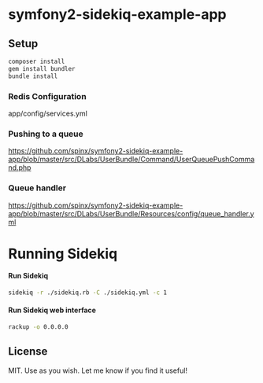symfony2-sidekiq-example-app
============================

## Setup
```bash
composer install
gem install bundler
bundle install
```

### Redis Configuration
app/config/services.yml

### Pushing to a queue
https://github.com/spinx/symfony2-sidekiq-example-app/blob/master/src/DLabs/UserBundle/Command/UserQueuePushCommand.php

### Queue handler 
https://github.com/spinx/symfony2-sidekiq-example-app/blob/master/src/DLabs/UserBundle/Resources/config/queue_handler.yml



Running Sidekiq
===============
#### Run Sidekiq
```bash
sidekiq -r ./sidekiq.rb -C ./sidekiq.yml -c 1
```

#### Run Sidekiq web interface
```bash
rackup -o 0.0.0.0
```

## License
MIT. Use as you wish. Let me know if you find it useful!
